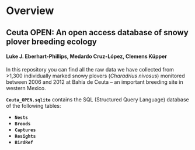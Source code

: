 # Overview
## Ceuta OPEN: An open access database of snowy plover breeding ecology
#### Luke J. Eberhart-Phillips, Medardo Cruz-López, Clemens Küpper

In this repository you can find all the raw data we have collected from >1,300 individually marked snowy plovers (_Charadrius nivosus_) monitored between 2006 and 2012 at Bahía de Ceuta – an important breeding site in western Mexico.

**`Ceuta_OPEN.sqlite`** contains the SQL (Structured Query Language) database of the following tables:

  - **`Nests`**
  - **`Broods`** 
  - **`Captures`**
  - **`Resights`**
  - **`BirdRef`**